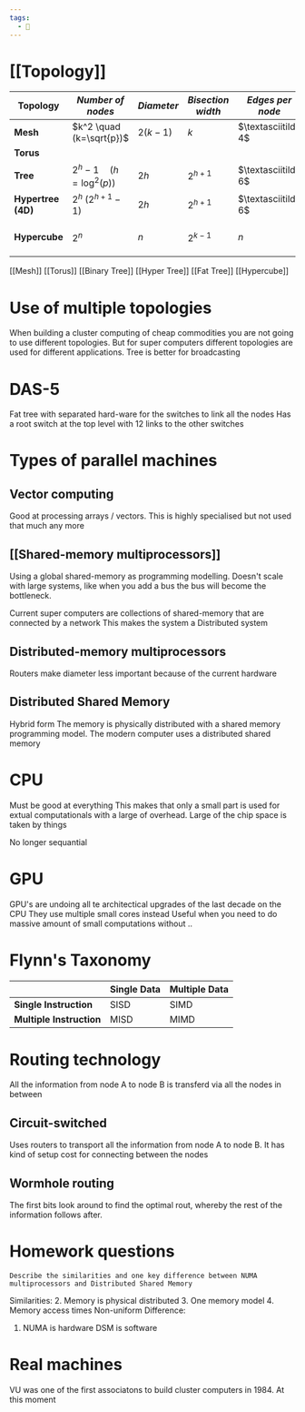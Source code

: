 ```yaml
---
tags:
  - 💾
---
```


# [[Topology]]

| Topology               | *Number of nodes*               | *Diameter* | *Bisection* *width* | *Edges per node*    | *Implementation*                  |
| ---------------------- | ------------------------------- | ---------- | ------------------- | ------------------- | --------------------------------- |
| **Mesh**               | $k^2 \quad (k=\sqrt{p})$        | $2(k-1)$   | $k$                 | $\textasciitilde 4$ | Easy                              |
| **Torus**              |                                 |            |                     |                     |                                   |
| **Tree**               | $2^{h} - 1 \quad (h=\log^2(p))$ | $2h$       | $2^{h+1}$           | $\textasciitilde 6$ | Easy                              |
| **Hypertree** **(4D)** | $2^{h}\;(2^{h+1}-1)$            | $2h$       | $2^{h+1}$           | $\textasciitilde 6$ | Only in theory                    |
| **Hypercube**          | $2^{n}$                         | $n$        | $2^{k-1}$           | $n$                 | Complexer for multiple dimensions |
[[Mesh]]
[[Torus]]
[[Binary Tree]]
[[Hyper Tree]]
[[Fat Tree]]
[[Hypercube]]

# Use of multiple topologies
When building a cluster computing of cheap commodities you are not going to use different topologies. But for super computers different topologies are used for different applications. 
Tree is better for broadcasting

# DAS-5
Fat tree with separated hard-ware for the switches to link all the nodes
Has a root switch at the top level with 12 links to the other switches

# Types of parallel machines
## Vector computing
Good at processing arrays / vectors. This is highly specialised but not used that much any more
## [[Shared-memory multiprocessors]]
Using a global shared-memory as programming modelling.
Doesn't scale with large systems, like when you add a bus the bus will become the bottleneck.

Current super computers are collections of shared-memory that are connected by a network
This makes the system a Distributed system

## Distributed-memory multiprocessors
Routers make diameter less important because of the current hardware

## Distributed Shared Memory
Hybrid form
The memory is physically distributed with a shared memory programming model.
The modern computer uses a distributed shared memory

# CPU
Must be good at everything
This makes that only a small part is used for extual computationals with a large of overhead.
Large of the chip space is taken by things 

No longer sequantial
# GPU
GPU's are undoing all te architectical upgrades of the last decade on the CPU
They use multiple small cores instead
Useful when you need to do massive amount of small computations without ..

# Flynn's Taxonomy

|                          | Single Data | Multiple Data |
| ------------------------ | ----------- | ------------- |
| **Single Instruction**   | SISD        | SIMD          |
| **Multiple Instruction** | MISD        | MIMD          |

# Routing technology
All the information from node A to node B is transferd via all the nodes in between
## Circuit-switched
Uses routers to transport all the information from node A to node B.
It has  kind of setup cost for connecting between the nodes

## Wormhole routing
The first bits look around to find the optimal rout, whereby the rest of the information follows after. 

# Homework questions
```
Describe the similarities and one key difference between NUMA multiprocessors and Distributed Shared Memory
```
Similarities:
2. Memory is physical distributed
3. One memory model
4. Memory access times Non-uniform
Difference:
1. NUMA is hardware DSM is software

# Real machines
VU was one of the first associatons to build cluster computers in 1984. At this moment